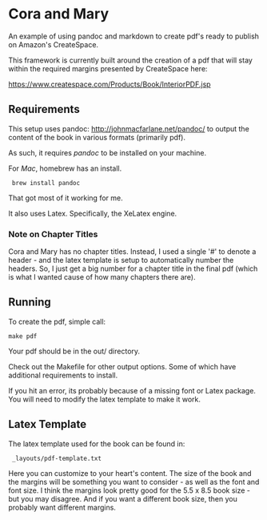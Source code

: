 # Cora and Mary

An example of using pandoc and markdown to create pdf's ready to publish on Amazon's CreateSpace.

This framework is currently built around the creation of a pdf that will stay within the required margins presented by CreateSpace here:

https://www.createspace.com/Products/Book/InteriorPDF.jsp

## Requirements

This setup uses pandoc: http://johnmacfarlane.net/pandoc/ to output the content of the book in various formats (primarily pdf).

As such, it requires _pandoc_ to be installed on your machine. 

For _Mac_, homebrew has an install.

     brew install pandoc

That got most of it working for me.

It also uses Latex. Specifically, the XeLatex engine. 

### Note on Chapter Titles

Cora and Mary has no chapter titles. Instead, I used a single '#' to denote a header - and the latex template is setup to automatically number the headers. So, I just get a big number for a chapter title in the final pdf (which is what I wanted cause of how many chapters there are). 

## Running

To create the pdf, simple call:

    make pdf

Your pdf should be in the out/ directory. 

Check out the Makefile for other output options. Some of which have additional requirements to install.

If you hit an error, its probably because of a missing font or Latex package. You will need to modify the latex template to make it work.

## Latex Template

The latex template used for the book can be found in:

     _layouts/pdf-template.txt

Here you can customize to your heart's content. The size of the book and the margins will be something you want to consider - as well as the font and font size. I think the margins look pretty good for the 5.5 x 8.5 book size - but you may disagree. And if you want a different book size, then you probably want different margins. 

